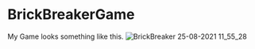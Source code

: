 # BrickBreakerGame
My Game looks something like this.
![BrickBreaker 25-08-2021 11_55_28](https://user-images.githubusercontent.com/75157309/130737971-00347880-d3e1-43f8-9516-0ff60178afdf.png)
